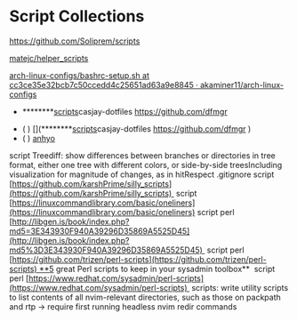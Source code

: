 # Script Collections

https://github.com/Soliprem/scripts

[matejc/helper_scripts](https://github.com/matejc/helper_scripts)

[arch-linux-configs/bashrc-setup.sh at cc3ce35e32bcb7c50ccedd4c25651ad63a9e8845 · akaminer11/arch-linux-configs](https://github.com/akaminer11/arch-linux-configs/blob/cc3ce35e32bcb7c50ccedd4c25651ad63a9e8845/scripts/bashrc-setup.sh)

- ********[scripts](https://github.com/casjay-dotfiles/scripts)casjay-dotfiles https://github.com/dfmgr 

* ( ) [](********[scripts](https://github.com/casjay-dotfiles/scripts)casjay-dotfiles https://github.com/dfmgr )
* ( ) [anhyo](https://gitlab.com/anhvo8836/scripts)


script Treediff: show differences between branches or directories in tree format, either one tree with different colors, or side-by-side treesIncluding visualization for magnitude of changes, as in hitRespect .gitignore
script [https://github.com/karshPrime/silly_scripts](https://github.com/karshPrime/silly_scripts) 
script [https://linuxcommandlibrary.com/basic/oneliners](https://linuxcommandlibrary.com/basic/oneliners)
script perl [http://libgen.is/book/index.php?md5=3E343930F940A39296D35869A5525D45](http://libgen.is/book/index.php?md5%3D3E343930F940A39296D35869A5525D45) 
script perl [https://github.com/trizen/perl-scripts](https://github.com/trizen/perl-scripts) **5 great Perl scripts to keep in your sysadmin toolbox** 
script perl [https://www.redhat.com/sysadmin/perl-scripts](https://www.redhat.com/sysadmin/perl-scripts) 
scripts: write utility scripts to list contents of all nvim-relevant directories, such as those on packpath and rtp -> require first running headless nvim redir commands
